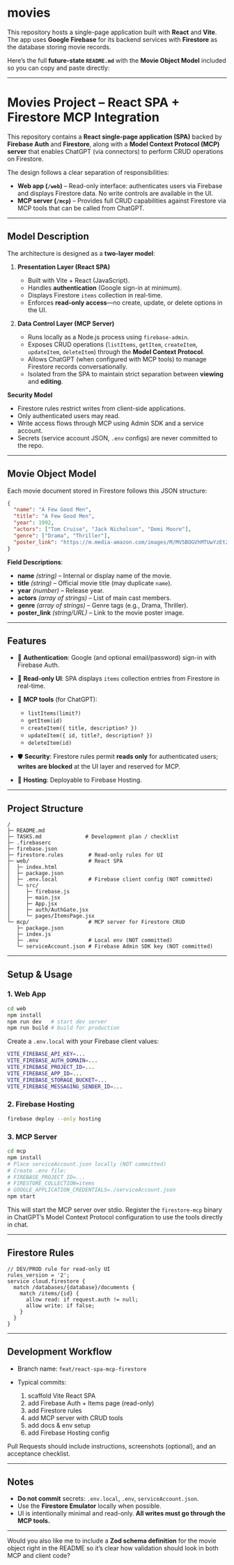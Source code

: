 # movies

This repository hosts a single-page application built with **React** and **Vite**. The app uses **Google Firebase** for its backend services with **Firestore** as the database storing movie records.

Here’s the full **future-state `README.md`** with the **Movie Object Model** included so you can copy and paste directly:

---

# Movies Project – React SPA + Firestore MCP Integration

This repository contains a **React single-page application (SPA)** backed by **Firebase Auth** and **Firestore**, along with a **Model Context Protocol (MCP) server** that enables ChatGPT (via connectors) to perform CRUD operations on Firestore.

The design follows a clear separation of responsibilities:

* **Web app (`/web`)** – Read-only interface: authenticates users via Firebase and displays Firestore data. No write controls are available in the UI.
* **MCP server (`/mcp`)** – Provides full CRUD capabilities against Firestore via MCP tools that can be called from ChatGPT.

---

## Model Description

The architecture is designed as a **two-layer model**:

1. **Presentation Layer (React SPA)**

   * Built with Vite + React (JavaScript).
   * Handles **authentication** (Google sign-in at minimum).
   * Displays Firestore `items` collection in real-time.
   * Enforces **read-only access**—no create, update, or delete options in the UI.

2. **Data Control Layer (MCP Server)**

   * Runs locally as a Node.js process using `firebase-admin`.
   * Exposes CRUD operations (`listItems`, `getItem`, `createItem`, `updateItem`, `deleteItem`) through the **Model Context Protocol**.
   * Allows ChatGPT (when configured with MCP tools) to manage Firestore records conversationally.
   * Isolated from the SPA to maintain strict separation between **viewing** and **editing**.

**Security Model**

* Firestore rules restrict writes from client-side applications.
* Only authenticated users may read.
* Write access flows through MCP using Admin SDK and a service account.
* Secrets (service account JSON, `.env` configs) are never committed to the repo.

---

## Movie Object Model

Each movie document stored in Firestore follows this JSON structure:

```json
{
  "name": "A Few Good Men",
  "title": "A Few Good Men",
  "year": 1992,
  "actors": ["Tom Cruise", "Jack Nicholson", "Demi Moore"],
  "genre": ["Drama", "Thriller"],
  "poster_link": "https://m.media-amazon.com/images/M/MV5BOGVhMTUwYzEtZGQ1ZC00Nzg1LTk0OGUtMDk0NDM0ZmZlN2E0XkEyXkFqcGc@._V1_SX300.jpg"
}
```

**Field Descriptions**:

* **name** *(string)* – Internal or display name of the movie.
* **title** *(string)* – Official movie title (may duplicate `name`).
* **year** *(number)* – Release year.
* **actors** *(array of strings)* – List of main cast members.
* **genre** *(array of strings)* – Genre tags (e.g., Drama, Thriller).
* **poster\_link** *(string/URL)* – Link to the movie poster image.

---

## Features

* 🔐 **Authentication**: Google (and optional email/password) sign-in with Firebase Auth.
* 📖 **Read-only UI**: SPA displays `items` collection entries from Firestore in real-time.
* 🔧 **MCP tools** (for ChatGPT):

  * `listItems(limit?)`
  * `getItem(id)`
  * `createItem({ title, description? })`
  * `updateItem({ id, title?, description? })`
  * `deleteItem(id)`
* 🛡️ **Security**: Firestore rules permit **reads only** for authenticated users; **writes are blocked** at the UI layer and reserved for MCP.
* 🚀 **Hosting**: Deployable to Firebase Hosting.

---

## Project Structure

```
/
├─ README.md
├─ TASKS.md              # Development plan / checklist
├─ .firebaserc
├─ firebase.json
├─ firestore.rules        # Read-only rules for UI
├─ web/                   # React SPA
│  ├─ index.html
│  ├─ package.json
│  ├─ .env.local          # Firebase client config (NOT committed)
│  └─ src/
│     ├─ firebase.js
│     ├─ main.jsx
│     ├─ App.jsx
│     ├─ auth/AuthGate.jsx
│     └─ pages/ItemsPage.jsx
└─ mcp/                   # MCP server for Firestore CRUD
   ├─ package.json
   ├─ index.js
   ├─ .env                # Local env (NOT committed)
   └─ serviceAccount.json # Firebase Admin SDK key (NOT committed)
```

---

## Setup & Usage

### 1. Web App

```bash
cd web
npm install
npm run dev   # start dev server
npm run build # build for production
```

Create a `.env.local` with your Firebase client values:

```bash
VITE_FIREBASE_API_KEY=...
VITE_FIREBASE_AUTH_DOMAIN=...
VITE_FIREBASE_PROJECT_ID=...
VITE_FIREBASE_APP_ID=...
VITE_FIREBASE_STORAGE_BUCKET=...
VITE_FIREBASE_MESSAGING_SENDER_ID=...
```

### 2. Firebase Hosting

```bash
firebase deploy --only hosting
```

### 3. MCP Server

```bash
cd mcp
npm install
# Place serviceAccount.json locally (NOT committed)
# Create .env file:
# FIREBASE_PROJECT_ID=...
# FIRESTORE_COLLECTION=items
# GOOGLE_APPLICATION_CREDENTIALS=./serviceAccount.json
npm start
```

This will start the MCP server over stdio. Register the `firestore-mcp` binary in ChatGPT’s Model Context Protocol configuration to use the tools directly in chat.

---

## Firestore Rules

```
// DEV/PROD rule for read-only UI
rules_version = '2';
service cloud.firestore {
  match /databases/{database}/documents {
    match /items/{id} {
      allow read: if request.auth != null;
      allow write: if false;
    }
  }
}
```

---

## Development Workflow

* Branch name: `feat/react-spa-mcp-firestore`
* Typical commits:

  1. scaffold Vite React SPA
  2. add Firebase Auth + Items page (read-only)
  3. add Firestore rules
  4. add MCP server with CRUD tools
  5. add docs & env setup
  6. add Firebase Hosting config

Pull Requests should include instructions, screenshots (optional), and an acceptance checklist.

---

## Notes

* **Do not commit** secrets: `.env.local`, `.env`, `serviceAccount.json`.
* Use the **Firestore Emulator** locally when possible.
* UI is intentionally minimal and read-only. **All writes must go through the MCP tools.**

---

Would you also like me to include a **Zod schema definition** for the movie object right in the README so it’s clear how validation should look in both MCP and client code?
